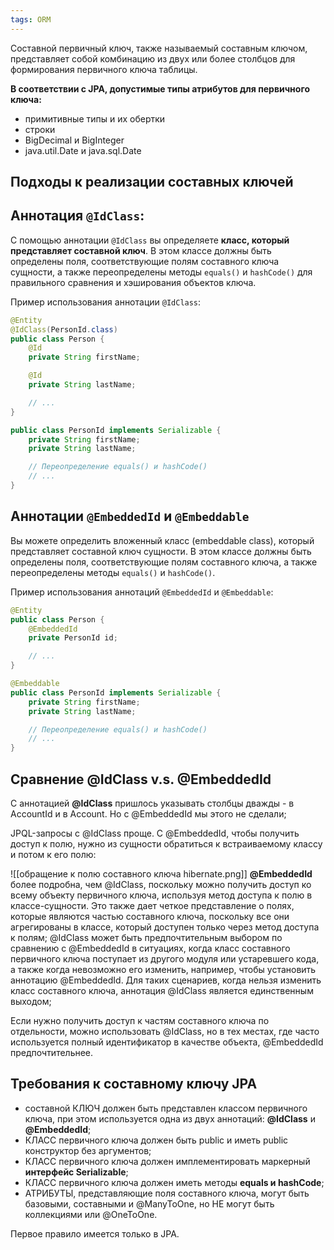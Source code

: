 ```yaml
---
tags: ORM
--- 
```

Составной первичный ключ, также называемый составным ключом, представляет собой комбинацию из двух или более столбцов для формирования первичного ключа таблицы.

**В соответствии с JPA, допустимые типы атрибутов для первичного ключа:** 
- примитивные типы и их обертки 
- строки 
- BigDecimal и BigInteger
- java.util.Date и java.sql.Date

## Подходы к реализации составных ключей

## Аннотация `@IdClass`:
С помощью аннотации `@IdClass` вы определяете **класс, который представляет составной ключ**. В этом классе должны быть определены поля, соответствующие полям составного ключа сущности, а также переопределены методы `equals()` и `hashCode()` для правильного сравнения и хэширования объектов ключа.

Пример использования аннотации `@IdClass`:
```java
@Entity
@IdClass(PersonId.class)
public class Person {
    @Id
    private String firstName;

    @Id
    private String lastName;

    // ...
}

public class PersonId implements Serializable {
    private String firstName;
    private String lastName;

    // Переопределение equals() и hashCode()
    // ...
}
```

## Аннотации `@EmbeddedId` и `@Embeddable`
Вы можете определить вложенный класс (embeddable class), который представляет составной ключ сущности. В этом классе должны быть определены поля, соответствующие полям составного ключа, а также переопределены методы `equals()` и `hashCode()`.

Пример использования аннотаций `@EmbeddedId` и `@Embeddable`:
```java
@Entity
public class Person {
    @EmbeddedId
    private PersonId id;

    // ...
}

@Embeddable
public class PersonId implements Serializable {
    private String firstName;
    private String lastName;

    // Переопределение equals() и hashCode()
    // ...
}
```

## Сравнение @IdClass v.s. @EmbeddedId
C аннотацией **@IdClass** пришлось указывать столбцы дважды - в AccountId и в Account.
Но с @EmbeddedId мы этого не сделали; 

JPQL-запросы с @IdClass проще. С @EmbeddedId, чтобы получить доступ к полю, нужно из сущности обратиться к встраиваемому классу и потом к его полю:

![[обращение к полю составного ключа hibernate.png]]
**@EmbeddedId** более подробна, чем @IdClass, поскольку можно получить доступ ко всему объекту первичного ключа, используя метод доступа к полю в классе-сущности.
Это также дает четкое представление о полях, которые являются частью составного ключа, поскольку все они агрегированы в классе, который доступен только через метод доступа к полям; 
@IdClass может быть предпочтительным выбором по сравнению с @EmbeddedId в ситуациях, когда класс составного первичного ключа поступает из другого модуля или устаревшего кода, а также когда невозможно его изменить, например, чтобы установить аннотацию @EmbeddedId. Для таких сценариев, когда нельзя изменить класс составного
ключа, аннотация @IdClass является единственным выходом;

Если нужно получить доступ к частям составного ключа по отдельности, можно использовать @IdClass, но в тех местах, где часто используется полный идентификатор в
качестве объекта, @EmbeddedId предпочтительнее.
## Требования к составному ключу JPA

- составной КЛЮЧ должен быть представлен классом первичного ключа, при этом используется одна из двух аннотаций: **@IdClass** и **@EmbeddedId**; 
- КЛАСС первичного ключа должен быть public и иметь public конструктор без аргументов; 
- КЛАСС первичного ключа должен имплементировать маркерный **интерфейс Serializable**; 
- КЛАСС первичного ключа должен иметь методы **equals и hashCode**; 
- АТРИБУТЫ, представляющие поля составного ключа, могут быть базовыми, составными и @ManyToOne, но НЕ могут быть коллекциями или @OneToOne.

Первое правило имеется только в JPA.

